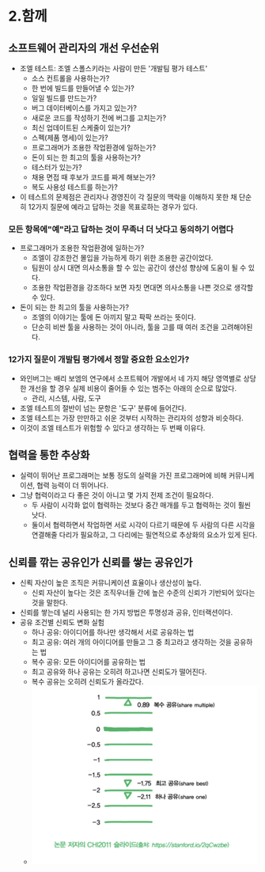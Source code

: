 # 2.함께

## 소프트웨어 관리자의 개선 우선순위

- 조엘 테스트: 조엘 스폴스키라는 사람이 만든 '개발팀 평가 테스트'
	- 소스 컨트롤을 사용하는가?
	- 한 번에 빌드를 만들어낼 수 있는가?
	- 일일 빌드를 만드는가?
	- 버그 데이터베이스를 가지고 있는가?
	- 새로운 코드를 작성하기 전에 버그를 고치는가?
	- 최신 업데이트된 스케줄이 있는가?
	- 스펙(제품 명세)이 있는가?
	- 프로그래머가 조용한 작업환경에 일하는가?
	- 돈이 되는 한 최고의 툴을 사용하는가?
	- 테스터가 있는가?
	- 채용 면접 때 후보가 코드를 짜게 해보는가?
	- 복도 사용성 테스트를 하는가?
- 이 테스트의 문제점은 관리자나 경영진이 각 질문의 맥락을 이해하지 못한 채 단순히 12가지 질문에 예라고 답하는 것을 목표로하는 경우가 있다.

### 모든 항목에"예"라고 답하는 것이 무족너 더 낫다고 동의하기 어렵다

- 프로그래머가 조용한 작업환경에 일하는가?
	- 조엘이 강조한건 몰입을 가능하게 하기 위한 조용한 공간이었다.
	- 팀원이 상시 대면 의사소통을 할 수 있는 공간이 생산성 향상에 도움이 될 수 있다.
	- 조용한 작업환경을 강조하다 보면 자칫 면대면 의사소통을 나쁜 것으로 생각할 수 있다.
- 돈이 되는 한 최고의 툴을 사용하는가?
	- 조엘의 이야기는 툴에 돈 아끼지 말고 팍팍 쓰라는 뜻이다.
	- 단순히 비싼 툴을 사용하는 것이 아니라, 툴을 고를 때 여러 조건을 고려해야된다.

### 12가지 질문이 개발팀 평가에서 정말 중요한 요소인가?

- 와인버그는 배리 보엠의 연구에서 소프트웨어 개발에서 네 가지 해당 영역별로 상당한 개선을 할 경우 실제 비용이 줄어들 수 있는 범주는 아래의 순으로 많았다.
	- 관리, 시스템, 사람, 도구 
- 조엘 테스트의 절반이 넘는 문항은 '도구' 분류에 들어간다.
- 조엘 테스트는 가장 만만하고 쉬운 것부터 시작하는 관리자의 성향과 비슷하다.
- 이것이 조엘 테스트가 위험할 수 있다고 생각하는 두 번째 이유다.

## 협력을 통한 추상화

- 실력이 뛰어난 프로그래머는 보통 정도의 실력을 가진 프로그래머에 비해 커뮤니케이션, 협력 능력이 더 뛰어나다.
- 그냥 협력이라고 다 좋은 것이 아니고 몇 가지 전제 조건이 필요하다.
	- 두 사람이 시각화 없이 협력하는 것보다 중간 매개를 두고 협력하는 것이 훨씬 낫다.
	- 둘이서 협력하면서 작업하면 서로 시각이 다르기 때문에 두 사람의 다른 시각을 연결해줄 다리가 필요하고, 그 다리에는 필연적으로 추상화의 요소가 있게 된다.


## 신뢰를 깎는 공유인가 신뢰를 쌓는 공유인가

- 신뢱 자산이 높은 조직은 커뮤니케이션 효율이나 생산성이 높다.
	- 신뢰 자산이 높다는 것은 조직우너들 간에 높은 수준의 신뢰가 기반되어 있다는 것을 말한다.
- 신뢰를 쌓는데 널리 사용되는 한 가지 방법은 투명성과 공유, 인터랙션이다.
- 공유 조건별 신뢰도 변화 실험
	- 하나 공유: 아이디어를 하나만 생각해서 서로 공유하는 법
	- 최고 공유: 여러 개의 아이디어를 만들고 그 중 최고라고 생각하는 것을 공유하는 법
	- 복수 공유: 모든 아이디어를 공유하는 법
	- 최고 공유와 하나 공유는 오히려 하고나면 신뢰도가 떨어진다.
	- 복수 공유는 오히려 신뢰도가 올라갔다.
	- ![](assets/Pasted%20image%2020240120035149.png)